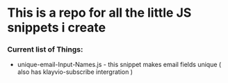 # This is a repo for all the little JS snippets i create

### Current list of Things:

- unique-email-Input-Names.js - this snippet makes email fields unique ( also has klayvio-subscribe intergration )
